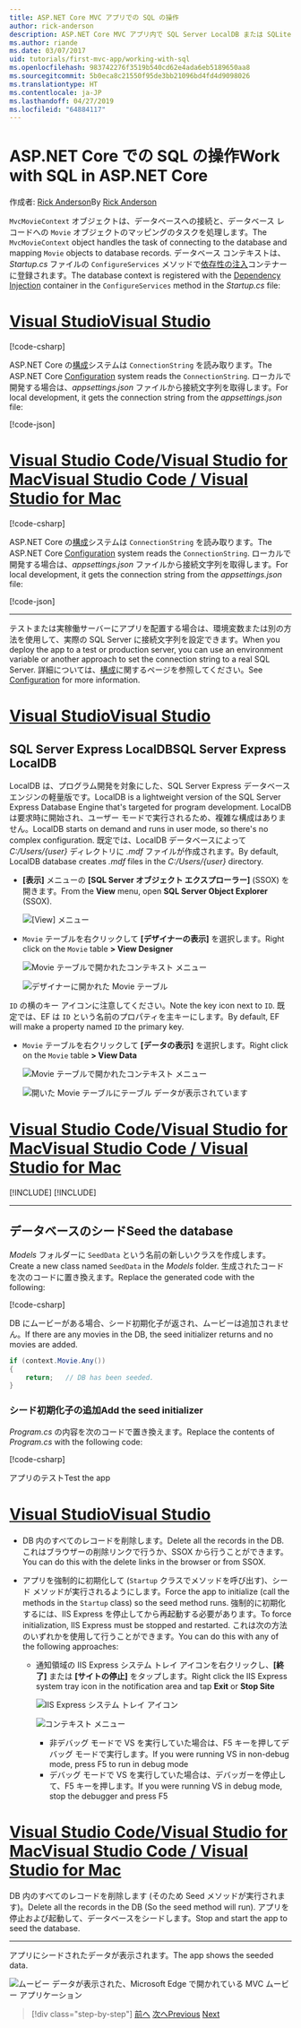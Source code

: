 ```yaml
---
title: ASP.NET Core MVC アプリでの SQL の操作
author: rick-anderson
description: ASP.NET Core MVC アプリ内で SQL Server LocalDB または SQLite を使用する方法について説明します。
ms.author: riande
ms.date: 03/07/2017
uid: tutorials/first-mvc-app/working-with-sql
ms.openlocfilehash: 983742276f3519b540cd62e4ada6eb5189650aa8
ms.sourcegitcommit: 5b0eca8c21550f95de3bb21096bd4fd4d9098026
ms.translationtype: HT
ms.contentlocale: ja-JP
ms.lasthandoff: 04/27/2019
ms.locfileid: "64884117"
---
```

# <a name="work-with-sql-in-aspnet-core"></a><span data-ttu-id="c493f-103">ASP.NET Core での SQL の操作</span><span class="sxs-lookup"><span data-stu-id="c493f-103">Work with SQL in ASP.NET Core</span></span>

<span data-ttu-id="c493f-104">作成者: [Rick Anderson](https://twitter.com/RickAndMSFT)</span><span class="sxs-lookup"><span data-stu-id="c493f-104">By [Rick Anderson](https://twitter.com/RickAndMSFT)</span></span>

<span data-ttu-id="c493f-105">`MvcMovieContext` オブジェクトは、データベースへの接続と、データベース レコードへの `Movie` オブジェクトのマッピングのタスクを処理します。</span><span class="sxs-lookup"><span data-stu-id="c493f-105">The `MvcMovieContext` object handles the task of connecting to the database and mapping `Movie` objects to database records.</span></span> <span data-ttu-id="c493f-106">データベース コンテキストは、*Startup.cs* ファイルの `ConfigureServices` メソッドで[依存性の注入](xref:fundamentals/dependency-injection)コンテナーに登録されます。</span><span class="sxs-lookup"><span data-stu-id="c493f-106">The database context is registered with the [Dependency Injection](xref:fundamentals/dependency-injection) container in the `ConfigureServices` method in the *Startup.cs* file:</span></span>

# <a name="visual-studiotabvisual-studio"></a>[<span data-ttu-id="c493f-107">Visual Studio</span><span class="sxs-lookup"><span data-stu-id="c493f-107">Visual Studio</span></span>](#tab/visual-studio)

[!code-csharp[](~/tutorials/first-mvc-app/start-mvc/sample/MvcMovie22/Startup.cs?name=snippet_ConfigureServices&highlight=13-99)]

<span data-ttu-id="c493f-108">ASP.NET Core の[構成](xref:fundamentals/configuration/index)システムは `ConnectionString` を読み取ります。</span><span class="sxs-lookup"><span data-stu-id="c493f-108">The ASP.NET Core [Configuration](xref:fundamentals/configuration/index) system reads the `ConnectionString`.</span></span> <span data-ttu-id="c493f-109">ローカルで開発する場合は、*appsettings.json* ファイルから接続文字列を取得します。</span><span class="sxs-lookup"><span data-stu-id="c493f-109">For local development, it gets the connection string from the *appsettings.json* file:</span></span>

[!code-json[](start-mvc/sample/MvcMovie/appsettings.json?highlight=2&range=8-10)]

# <a name="visual-studio-code--visual-studio-for-mactabvisual-studio-codevisual-studio-mac"></a>[<span data-ttu-id="c493f-110">Visual Studio Code/Visual Studio for Mac</span><span class="sxs-lookup"><span data-stu-id="c493f-110">Visual Studio Code / Visual Studio for Mac</span></span>](#tab/visual-studio-code+visual-studio-mac)

[!code-csharp[](~/tutorials/first-mvc-app/start-mvc/sample/MvcMovie22/Startup.cs?name=snippet_UseSqlite&highlight=11-12)]

<span data-ttu-id="c493f-111">ASP.NET Core の[構成](xref:fundamentals/configuration/index)システムは `ConnectionString` を読み取ります。</span><span class="sxs-lookup"><span data-stu-id="c493f-111">The ASP.NET Core [Configuration](xref:fundamentals/configuration/index) system reads the `ConnectionString`.</span></span> <span data-ttu-id="c493f-112">ローカルで開発する場合は、*appsettings.json* ファイルから接続文字列を取得します。</span><span class="sxs-lookup"><span data-stu-id="c493f-112">For local development, it gets the connection string from the *appsettings.json* file:</span></span>

[!code-json[](~/tutorials/first-mvc-app/start-mvc/sample/MvcMovie22/appsettingsSQLite.json?highlight=2&range=8-10)]

---

<span data-ttu-id="c493f-113">テストまたは実稼働サーバーにアプリを配置する場合は、環境変数または別の方法を使用して、実際の SQL Server に接続文字列を設定できます。</span><span class="sxs-lookup"><span data-stu-id="c493f-113">When you deploy the app to a test or production server, you can use an environment variable or another approach to set the connection string to a real SQL Server.</span></span> <span data-ttu-id="c493f-114">詳細については、[構成](xref:fundamentals/configuration/index)に関するページを参照してください。</span><span class="sxs-lookup"><span data-stu-id="c493f-114">See [Configuration](xref:fundamentals/configuration/index) for more information.</span></span>

# <a name="visual-studiotabvisual-studio"></a>[<span data-ttu-id="c493f-115">Visual Studio</span><span class="sxs-lookup"><span data-stu-id="c493f-115">Visual Studio</span></span>](#tab/visual-studio)

## <a name="sql-server-express-localdb"></a><span data-ttu-id="c493f-116">SQL Server Express LocalDB</span><span class="sxs-lookup"><span data-stu-id="c493f-116">SQL Server Express LocalDB</span></span>

<span data-ttu-id="c493f-117">LocalDB は、プログラム開発を対象にした、SQL Server Express データベース エンジンの軽量版です。</span><span class="sxs-lookup"><span data-stu-id="c493f-117">LocalDB is a lightweight version of the SQL Server Express Database Engine that's targeted for program development.</span></span> <span data-ttu-id="c493f-118">LocalDB は要求時に開始され、ユーザー モードで実行されるため、複雑な構成はありません。</span><span class="sxs-lookup"><span data-stu-id="c493f-118">LocalDB starts on demand and runs in user mode, so there's no complex configuration.</span></span> <span data-ttu-id="c493f-119">既定では、LocalDB データベースによって *C:/Users/{user}* ディレクトリに *.mdf* ファイルが作成されます。</span><span class="sxs-lookup"><span data-stu-id="c493f-119">By default, LocalDB database creates *.mdf* files in the *C:/Users/{user}* directory.</span></span>

* <span data-ttu-id="c493f-120">**[表示]** メニューの **[SQL Server オブジェクト エクスプローラー]** (SSOX) を開きます。</span><span class="sxs-lookup"><span data-stu-id="c493f-120">From the **View** menu, open **SQL Server Object Explorer** (SSOX).</span></span>

  ![[View] メニュー](working-with-sql/_static/ssox.png)

* <span data-ttu-id="c493f-122">`Movie` テーブルを右クリックして **[デザイナーの表示]** を選択します。</span><span class="sxs-lookup"><span data-stu-id="c493f-122">Right click on the `Movie` table **> View Designer**</span></span>

  ![Movie テーブルで開かれたコンテキスト メニュー](working-with-sql/_static/design.png)

  ![デザイナーに開かれた Movie テーブル](working-with-sql/_static/dv.png)

<span data-ttu-id="c493f-125">`ID` の横のキー アイコンに注意してください。</span><span class="sxs-lookup"><span data-stu-id="c493f-125">Note the key icon next to `ID`.</span></span> <span data-ttu-id="c493f-126">既定では、EF は `ID` という名前のプロパティを主キーにします。</span><span class="sxs-lookup"><span data-stu-id="c493f-126">By default, EF will make a property named `ID` the primary key.</span></span>

* <span data-ttu-id="c493f-127">`Movie` テーブルを右クリックして **[データの表示]** を選択します。</span><span class="sxs-lookup"><span data-stu-id="c493f-127">Right click on the `Movie` table **> View Data**</span></span>

  ![Movie テーブルで開かれたコンテキスト メニュー](working-with-sql/_static/ssox2.png)

  ![開いた Movie テーブルにテーブル データが表示されています](working-with-sql/_static/vd22.png)

# <a name="visual-studio-code--visual-studio-for-mactabvisual-studio-codevisual-studio-mac"></a>[<span data-ttu-id="c493f-130">Visual Studio Code/Visual Studio for Mac</span><span class="sxs-lookup"><span data-stu-id="c493f-130">Visual Studio Code / Visual Studio for Mac</span></span>](#tab/visual-studio-code+visual-studio-mac)

[!INCLUDE[](~/includes/rp/sqlite.md)]
[!INCLUDE[](~/includes/RP-mvc-shared/sqlite-warn.md)]

---
<!-- End of VS tabs -->

## <a name="seed-the-database"></a><span data-ttu-id="c493f-131">データベースのシード</span><span class="sxs-lookup"><span data-stu-id="c493f-131">Seed the database</span></span>

<span data-ttu-id="c493f-132">*Models* フォルダーに `SeedData` という名前の新しいクラスを作成します。</span><span class="sxs-lookup"><span data-stu-id="c493f-132">Create a new class named `SeedData` in the *Models* folder.</span></span> <span data-ttu-id="c493f-133">生成されたコードを次のコードに置き換えます。</span><span class="sxs-lookup"><span data-stu-id="c493f-133">Replace the generated code with the following:</span></span>

[!code-csharp[](~/tutorials/first-mvc-app/start-mvc/sample/MvcMovie22/Models/SeedData.cs?name=snippet_1)]

<span data-ttu-id="c493f-134">DB にムービーがある場合、シード初期化子が返され、ムービーは追加されません。</span><span class="sxs-lookup"><span data-stu-id="c493f-134">If there are any movies in the DB, the seed initializer returns and no movies are added.</span></span>

```csharp
if (context.Movie.Any())
{
    return;   // DB has been seeded.
}
```

<a name="si"></a>

### <a name="add-the-seed-initializer"></a><span data-ttu-id="c493f-135">シード初期化子の追加</span><span class="sxs-lookup"><span data-stu-id="c493f-135">Add the seed initializer</span></span>

<span data-ttu-id="c493f-136">*Program.cs* の内容を次のコードで置き換えます。</span><span class="sxs-lookup"><span data-stu-id="c493f-136">Replace the contents of *Program.cs* with the following code:</span></span>

[!code-csharp[](~/tutorials/first-mvc-app/start-mvc/sample/MvcMovie22/Program.cs)]

<span data-ttu-id="c493f-137">アプリのテスト</span><span class="sxs-lookup"><span data-stu-id="c493f-137">Test the app</span></span>

# <a name="visual-studiotabvisual-studio"></a>[<span data-ttu-id="c493f-138">Visual Studio</span><span class="sxs-lookup"><span data-stu-id="c493f-138">Visual Studio</span></span>](#tab/visual-studio)

* <span data-ttu-id="c493f-139">DB 内のすべてのレコードを削除します。</span><span class="sxs-lookup"><span data-stu-id="c493f-139">Delete all the records in the DB.</span></span> <span data-ttu-id="c493f-140">これはブラウザーの削除リンクで行うか、SSOX から行うことができます。</span><span class="sxs-lookup"><span data-stu-id="c493f-140">You can do this with the delete links in the browser or from SSOX.</span></span>
* <span data-ttu-id="c493f-141">アプリを強制的に初期化して (`Startup` クラスでメソッドを呼び出す)、シード メソッドが実行されるようにします。</span><span class="sxs-lookup"><span data-stu-id="c493f-141">Force the app to initialize (call the methods in the `Startup` class) so the seed method runs.</span></span> <span data-ttu-id="c493f-142">強制的に初期化するには、IIS Express を停止してから再起動する必要があります。</span><span class="sxs-lookup"><span data-stu-id="c493f-142">To force initialization, IIS Express must be stopped and restarted.</span></span> <span data-ttu-id="c493f-143">これは次の方法のいずれかを使用して行うことができます。</span><span class="sxs-lookup"><span data-stu-id="c493f-143">You can do this with any of the following approaches:</span></span>

  * <span data-ttu-id="c493f-144">通知領域の IIS Express システム トレイ アイコンを右クリックし、**[終了]** または **[サイトの停止]** をタップします。</span><span class="sxs-lookup"><span data-stu-id="c493f-144">Right click the IIS Express system tray icon in the notification area and tap **Exit** or **Stop Site**</span></span>

    ![IIS Express システム トレイ アイコン](working-with-sql/_static/iisExIcon.png)

    ![コンテキスト メニュー](working-with-sql/_static/stopIIS.png)

    * <span data-ttu-id="c493f-147">非デバッグ モードで VS を実行していた場合は、F5 キーを押してデバッグ モードで実行します。</span><span class="sxs-lookup"><span data-stu-id="c493f-147">If you were running VS in non-debug mode, press F5 to run in debug mode</span></span>
    * <span data-ttu-id="c493f-148">デバッグ モードで VS を実行していた場合は、デバッガーを停止して、F5 キーを押します。</span><span class="sxs-lookup"><span data-stu-id="c493f-148">If you were running VS in debug mode, stop the debugger and press F5</span></span>

# <a name="visual-studio-code--visual-studio-for-mactabvisual-studio-codevisual-studio-mac"></a>[<span data-ttu-id="c493f-149">Visual Studio Code/Visual Studio for Mac</span><span class="sxs-lookup"><span data-stu-id="c493f-149">Visual Studio Code / Visual Studio for Mac</span></span>](#tab/visual-studio-code+visual-studio-mac)

<span data-ttu-id="c493f-150">DB 内のすべてのレコードを削除します (そのため Seed メソッドが実行されます)。</span><span class="sxs-lookup"><span data-stu-id="c493f-150">Delete all the records in the DB (So the seed method will run).</span></span> <span data-ttu-id="c493f-151">アプリを停止および起動して、データベースをシードします。</span><span class="sxs-lookup"><span data-stu-id="c493f-151">Stop and start the app to seed the database.</span></span>

---

<span data-ttu-id="c493f-152">アプリにシードされたデータが表示されます。</span><span class="sxs-lookup"><span data-stu-id="c493f-152">The app shows the seeded data.</span></span>

![ムービー データが表示された、Microsoft Edge で開かれている MVC ムービー アプリケーション](working-with-sql/_static/m55.png)

> [!div class="step-by-step"]
> <span data-ttu-id="c493f-154">[前へ](adding-model.md)
> [次へ](controller-methods-views.md)</span><span class="sxs-lookup"><span data-stu-id="c493f-154">[Previous](adding-model.md)
[Next](controller-methods-views.md)</span></span>
